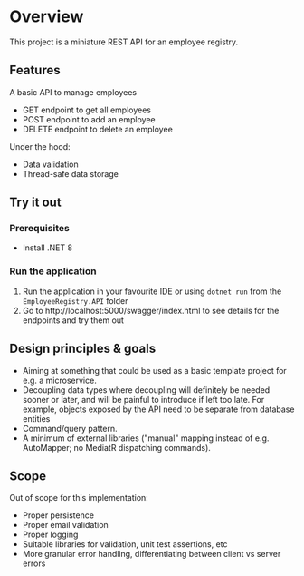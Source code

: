 # Overview

This project is a miniature REST API for an employee registry.

## Features

A basic API to manage employees
- GET endpoint to get all employees
- POST endpoint to add an employee
- DELETE endpoint to delete an employee

Under the hood:
- Data validation
- Thread-safe data storage

## Try it out

### Prerequisites

- Install .NET 8

### Run the application

1. Run the application in your favourite IDE or using `dotnet run` from the `EmployeeRegistry.API` folder
2. Go to http://localhost:5000/swagger/index.html to see details for the endpoints and try them out

## Design principles & goals

- Aiming at something that could be used as a basic template project for e.g. a microservice.
- Decoupling data types where decoupling will definitely be needed sooner or later, and will be painful to introduce if left too late. For example, objects exposed by the API need to be separate from database entities 
- Command/query pattern.
- A minimum of external libraries ("manual" mapping instead of e.g. AutoMapper; no MediatR dispatching commands).

## Scope

Out of scope for this implementation:

- Proper persistence
- Proper email validation
- Proper logging
- Suitable libraries for validation, unit test assertions, etc 
- More granular error handling, differentiating between client vs server errors